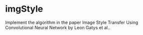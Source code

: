 # imgStyle
Implement the algorithm in the paper Image Style Transfer Using Convolutional Neural Network by Leon Gatys et al..
